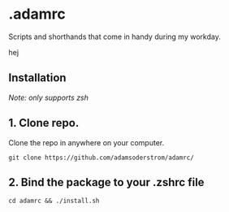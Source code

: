 # .adamrc

Scripts and shorthands that come in handy during my workday.

hej

## Installation

_Note: only supports zsh_

## 1. Clone repo.

Clone the repo in anywhere on your computer.

`git clone https://github.com/adamsoderstrom/adamrc/`

## 2. Bind the package to your .zshrc file

`cd adamrc && ./install.sh`
